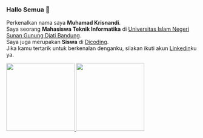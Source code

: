 ### Hallo Semua 👋

Perkenalkan nama saya **Muhamad Krisnandi**.  
Saya seorang **Mahasiswa Teknik Informatika** di [Universitas Islam Negeri Sunan Gunung Djati Bandung](https://uinsgd.ac.id/).  
Saya juga merupakan **Siswa** di [Dicoding](https://www.dicoding.com/).  
Jika kamu tertarik untuk berkenalan denganku, silakan ikuti akun [Linkedin](https://www.linkedin.com/in/muhamad-krisnandi-661519149/)ku ya.

<p align="left">
<a href="https://github.com/m-krisnandi">
  <img height="180em" src="https://github-readme-stats-eight-theta.vercel.app/api?username=m-krisnandi&show_icons=true&theme=algolia&include_all_commits=true&count_private=true"/>
  <img height="180em" src="https://github-readme-stats-eight-theta.vercel.app/api/top-langs/?username=m-krisnandi&layout=compact&langs_count=8&theme=algolia"/>
</a>
</p>
<!--
**m-krisnandi/m-krisnandi** is a ✨ _special_ ✨ repository because its `README.md` (this file) appears on your GitHub profile.

Here are some ideas to get you started:

- 🔭 I’m currently working on ...
- 🌱 I’m currently learning ...
- 👯 I’m looking to collaborate on ...
- 🤔 I’m looking for help with ...
- 💬 Ask me about ...
- 📫 How to reach me: ...
- 😄 Pronouns: ...
- ⚡ Fun fact: ...
-->
